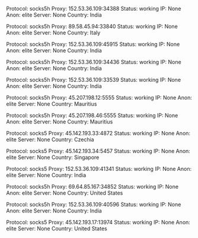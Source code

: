 Protocol: socks5h
Proxy: 152.53.36.109:34388
Status: working
IP: None
Anon: elite
Server: None
Country: India

Protocol: socks5h
Proxy: 89.58.45.94:33840
Status: working
IP: None
Anon: elite
Server: None
Country: Italy

Protocol: socks5h
Proxy: 152.53.36.109:45915
Status: working
IP: None
Anon: elite
Server: None
Country: India

Protocol: socks5h
Proxy: 152.53.36.109:34436
Status: working
IP: None
Anon: elite
Server: None
Country: India

Protocol: socks5h
Proxy: 152.53.36.109:33539
Status: working
IP: None
Anon: elite
Server: None
Country: India

Protocol: socks5h
Proxy: 45.207.198.12:5555
Status: working
IP: None
Anon: elite
Server: None
Country: Mauritius

Protocol: socks5h
Proxy: 45.207.198.46:5555
Status: working
IP: None
Anon: elite
Server: None
Country: Mauritius

Protocol: socks5
Proxy: 45.142.193.33:4872
Status: working
IP: None
Anon: elite
Server: None
Country: Czechia

Protocol: socks5
Proxy: 45.142.193.34:5457
Status: working
IP: None
Anon: elite
Server: None
Country: Singapore

Protocol: socks5
Proxy: 152.53.36.109:41341
Status: working
IP: None
Anon: elite
Server: None
Country: India

Protocol: socks5h
Proxy: 69.64.85.167:34852
Status: working
IP: None
Anon: elite
Server: None
Country: United States

Protocol: socks5h
Proxy: 152.53.36.109:40596
Status: working
IP: None
Anon: elite
Server: None
Country: India

Protocol: socks5
Proxy: 45.142.193.17:13974
Status: working
IP: None
Anon: elite
Server: None
Country: United States


